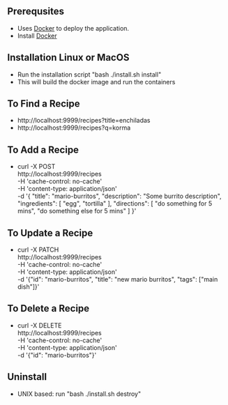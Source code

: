 ## Prerequsites
- Uses [Docker](https://www.docker.com/products/docker) to deploy the application.
- Install [Docker](https://docs.docker.com/engine/installation)

## Installation Linux or MacOS
- Run the installation script "bash ./install.sh install"
- This will build the docker image and run the containers

## To Find a Recipe
- http://localhost:9999/recipes?title=enchiladas
- http://localhost:9999/recipes?q=korma

## To Add a Recipe
- curl -X POST \
  http://localhost:9999/recipes \
  -H 'cache-control: no-cache' \
  -H 'content-type: application/json' \
  -d '{
    "title": "mario-burritos",
    "description": "Some burrito description",
    "ingredients": [
        "egg",
        "tortilla"
    ],
    "directions": [
        "do something for 5 mins",
        "do something else for 5 mins"
    ]
}'

## To Update a Recipe
- curl -X PATCH \
  http://localhost:9999/recipes \
  -H 'cache-control: no-cache' \
  -H 'content-type: application/json' \
  -d '{"id": "mario-burritos", "title": "new mario burritos", "tags": ["main dish"]}'

## To Delete a Recipe
- curl -X DELETE \
  http://localhost:9999/recipes \
  -H 'cache-control: no-cache' \
  -H 'content-type: application/json' \
  -d '{"id": "mario-burritos"}'

## Uninstall
- UNIX based: run "bash ./install.sh destroy"

